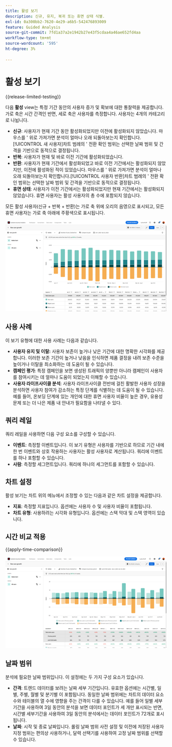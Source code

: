 ```yaml
---
title: 활성 보기
description: 신규, 유지, 복귀 또는 휴면 상태 식별.
exl-id: 0a300bb2-7620-4e29-a6b5-542476893009
feature: Guided Analysis
source-git-commit: 7fd1a37a2e1942b27e43f5cdaa4a46ae652fd4aa
workflow-type: tm+mt
source-wordcount: '595'
ht-degree: 3%

---
```


# 활성 보기

{{release-limited-testing}}

다음 **활성** view는 특정 기간 동안의 사용자 증가 및 확보에 대한 통찰력을 제공합니다. 가로 축은 시간 간격인 반면, 세로 축은 사용자를 측정합니다. 사용자는 4개의 카테고리로 나뉩니다.

* **신규**: 사용자가 현재 기간 동안 활성화되었지만 이전에 활성화되지 않았습니다. 마우스를 &#39; 위로 가져가면 분석이 얼마나 오래 되돌아보는지 확인합니다.[!UICONTROL 새 사용자]차트 범례의 &#39; 전환 확인 범위는 선택한 날짜 범위 및 간격을 기반으로 동적으로 결정됩니다.
* **반복**: 사용자가 현재 및 바로 이전 기간에 활성화되었습니다.
* **반환**: 사용자가 현재 기간에서 활성화되었고 바로 이전 기간에서는 활성화되지 않았지만, 이전에 활성화된 적이 있었습니다. 마우스를 &#39; 위로 가져가면 분석이 얼마나 오래 되돌아보는지 확인합니다.[!UICONTROL 사용자 반환]차트 범례의 &#39; 전환 확인 범위는 선택한 날짜 범위 및 간격을 기반으로 동적으로 결정됩니다.
* **휴면 상태**: 사용자가 이전 기간에서는 활성화되었지만 현재 기간에서는 활성화되지 않았습니다. 휴면 사용자는 활성 사용자의 총 수에 포함되지 않습니다.

모든 활성 사용자(신규 + 반복 + 반환)는 가로 축 위에 오리의 음영으로 표시되고, 모든 휴면 사용자는 가로 축 아래에 주황색으로 표시됩니다.

![활성](../assets/active.png)

## 사용 사례

이 보기 유형에 대한 사용 사례는 다음과 같습니다.

* **사용자 유지 및 이탈:** 사용자 보존이 높거나 낮은 기간에 대한 명확한 시각화를 제공합니다. 이러한 보존 기간이 높거나 낮음을 인식하면 제품 결정을 내려 보존 수준을 높이거나 이탈을 최소화하는 데 도움이 될 수 있습니다.
* **캠페인 평가**: 특정 캠페인을 보면 생성된 트래픽의 양뿐만 아니라 캠페인이 사용자를 참여시키는 데 얼마나 도움이 되었는지 이해할 수 있습니다.
* **사용자 라이프사이클 분석**: 사용자 라이프사이클 전반에 걸친 활발한 사용자 성장을 분석하면 사용자 참여가 감소하는 특정 단계를 식별하는 데 도움이 될 수 있습니다. 예를 들어, 온보딩 단계에 있는 개인에 대한 휴면 사용자 비율이 높은 경우, 유용성 문제 또는 더 나은 제품 내 안내가 필요함을 나타낼 수 있다.

## 쿼리 레일

쿼리 레일을 사용하면 다음 구성 요소를 구성할 수 있습니다.

* **이벤트**: 측정할 이벤트입니다. 이 보기 유형은 사용자를 기반으로 하므로 기간 내에 한 번 이벤트와 상호 작용하는 사용자는 활성 사용자로 계산됩니다. 쿼리에 이벤트를 하나 포함할 수 있습니다.
* **사람**: 측정할 세그먼트입니다. 쿼리에 하나의 세그먼트를 포함할 수 있습니다.

## 차트 설정

활성 보기는 차트 위의 메뉴에서 조정할 수 있는 다음과 같은 차트 설정을 제공합니다.

* **지표**: 측정할 지표입니다. 옵션에는 사용자 수 및 사용자 비율이 포함됩니다.
* **차트 유형**: 사용하려는 시각화 유형입니다. 옵션에는 스택 막대 및 스택 영역이 있습니다.

## 시간 비교 적용

{{apply-time-comparison}}

![활성 시간 비교](../assets/active-compare.png)

## 날짜 범위

분석에 필요한 날짜 범위입니다. 이 설정에는 두 가지 구성 요소가 있습니다.

* **간격**: 트렌드 데이터를 보려는 날짜 세부 기간입니다. 유효한 옵션에는 시간별, 일별, 주별, 월별 및 분기별 이 포함됩니다. 동일한 날짜 범위에는 차트의 데이터 요소 수와 테이블의 열 수에 영향을 주는 간격이 다를 수 있습니다. 예를 들어 일별 세부기간을 사용하여 3일 동안의 분석을 보면 데이터 포인트가 세 개만 표시되는 반면, 시간별 세부기간을 사용하여 3일 동안의 분석에서는 데이터 포인트가 72개로 표시됩니다.
* **날짜**: 시작 및 종료 날짜입니다. 롤링 날짜 범위 사전 설정 및 이전에 저장된 사용자 지정 범위는 편의상 사용하거나, 달력 선택기를 사용하여 고정 날짜 범위를 선택할 수 있습니다.
